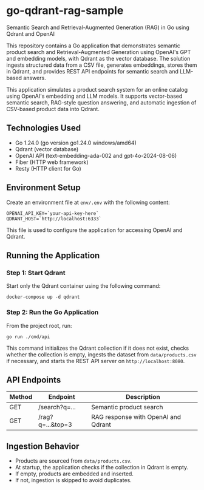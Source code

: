 # go-qdrant-rag-sample

Semantic Search and Retrieval-Augmented Generation (RAG) in Go using Qdrant and OpenAI

This repository contains a Go application that demonstrates semantic product search and Retrieval-Augmented Generation using OpenAI's GPT and embedding models, with Qdrant as the vector database. The solution ingests structured data from a CSV file, generates embeddings, stores them in Qdrant, and provides REST API endpoints for semantic search and LLM-based answers.

This application simulates a product search system for an online catalog using OpenAI's embedding and LLM models. It supports vector-based semantic search, RAG-style question answering, and automatic ingestion of CSV-based product data into Qdrant.

## Technologies Used

- Go 1.24.0 (go version go1.24.0 windows/amd64)
- Qdrant (vector database)
- OpenAI API (text-embedding-ada-002 and gpt-4o-2024-08-06)
- Fiber (HTTP web framework)
- Resty (HTTP client for Go)

## Environment Setup

Create an environment file at `env/.env` with the following content:

```
OPENAI_API_KEY=`your-api-key-here` 
QDRANT_HOST=`http://localhost:6333`
```

This file is used to configure the application for accessing OpenAI and Qdrant.

## Running the Application

### Step 1: Start Qdrant

Start only the Qdrant container using the following command:

`docker-compose up -d qdrant`


### Step 2: Run the Go Application

From the project root, run:

`go run ./cmd/api`


This command initializes the Qdrant collection if it does not exist, checks whether the collection is empty, ingests the dataset from `data/products.csv` if necessary, and starts the REST API server on `http://localhost:8080`.


## API Endpoints

| Method | Endpoint             | Description                              |
|--------|----------------------|------------------------------------------|
| GET    | /search?q=...        | Semantic product search                  |
| GET    | /rag?q=...&top=3     | RAG response with OpenAI and Qdrant      |


## Ingestion Behavior

- Products are sourced from `data/products.csv`.
- At startup, the application checks if the collection in Qdrant is empty.
- If empty, products are embedded and inserted.
- If not, ingestion is skipped to avoid duplicates.
